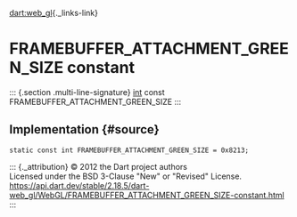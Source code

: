 [dart:web\_gl](../../dart-web_gl/dart-web_gl-library){._links-link}

FRAMEBUFFER\_ATTACHMENT\_GREEN\_SIZE constant
=============================================

::: {.section .multi-line-signature}
[int](../../dart-core/int-class) const
FRAMEBUFFER\_ATTACHMENT\_GREEN\_SIZE
:::

Implementation {#source}
--------------

``` {.language-dart data-language="dart"}
static const int FRAMEBUFFER_ATTACHMENT_GREEN_SIZE = 0x8213;
```

::: {._attribution}
© 2012 the Dart project authors\
Licensed under the BSD 3-Clause \"New\" or \"Revised\" License.\
<https://api.dart.dev/stable/2.18.5/dart-web_gl/WebGL/FRAMEBUFFER_ATTACHMENT_GREEN_SIZE-constant.html>
:::
